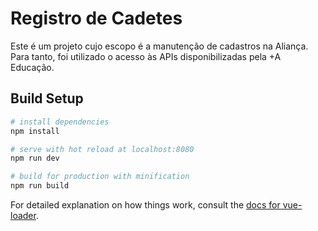 # Registro de Cadetes

Este é um projeto cujo escopo é a manutenção de cadastros na Aliança. Para tanto, foi utilizado o acesso às APIs disponibilizadas pela +A Educação.

## Build Setup

``` bash
# install dependencies
npm install

# serve with hot reload at localhost:8080
npm run dev

# build for production with minification
npm run build
```

For detailed explanation on how things work, consult the [docs for vue-loader](http://vuejs.github.io/vue-loader).
